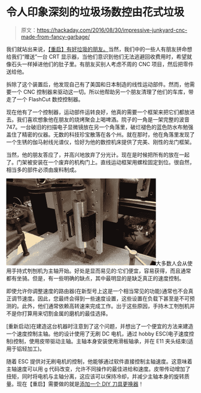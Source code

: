 # 令人印象深刻的垃圾场数控由花式垃圾

> 原文：<https://hackaday.com/2016/08/30/impressive-junkyard-cnc-made-from-fancy-garbage/>

我们就站出来说，[【重启】有好垃圾的朋友。](http://reboots.g-cipher.net/rabbot/)当然，我们中的一些人有朋友拼命想给我们“赠送”一台 CRT 显示器，当他们意识到他们无法逃避回收费用时，希望就像石头一样掉进他们的肚子里。有朋友买别人考虑不周的 CNC 项目，然后把零件送给他。

拆除了这个装置后，他发现自己有了美国和日本制造的线性运动部件。然而，他需要一个 CNC 控制器来驱动这一切。所以他帮助另一个朋友清理了他们的车库，带走了一个 FlashCut 数控控制器。

现在他有了一个控制器，运动部件运转良好，他真的需要一个框架来把它们都放进去。我们喜欢想象他在朋友的烧烤聚会上喝啤酒。院子的一角是一架完整的波音 747。一台破旧的扫描电子显微镜放在另一个角落里，破烂褪色的蓝色防水布勉强盖住了精密的仪器。无数的科技珍宝散落在各个州。就在那时，他在角落里发现了一个生锈的伽马射线光谱仪，恰好为他的数控机床提供了完美、刚性的龙门框架。

当然，他的朋友答应了，并高兴地放弃了分光计。现在是时候把所有的放在一起了。门架被安装在一个废弃的机构门上。直线运动框架用螺栓固定到位。很自然，相当多的部件必须由废料制成。

![spindletest2](img/bee9c36d69dbc15a607fc25ea21ef43d.png)大多数人会从使用手持式刳刨机为主轴开始。好处是显而易见的:它们便宜，容易获得，而且通常都有坐骑。但是，有一些明确的缺点，其中最明显的是缺乏真正的速度控制。

即使允许你调整速度的路由器(在新型号上这是一个相当常见的功能)通常也不会真正调节速度。因此，您最终会得到一些速度设置，这些设置在负载下甚至是不可预测的。此外，他们通常依赖高转速来完成工作。出于这些原因，手持木工刳刨机并不是你打算用来切割金属的磨机的最佳选择。

[重新启动]在建造这台机器时注意到了这个问题，并想出了一个便宜的方法来建造一个速度控制主轴。他的设计使用了无刷 DC 电机，通过 hobby ESC(电子速度控制)控制，使用皮带驱动主轴。主轴本身安装使用滑板轴承，并在 E11 夹头结束(适用于铝轻加工)。

随着 ESC 提供对无刷电机的控制，他能够通过软件直接控制主轴速度。这意味着主轴速度可以用 g 代码改变，允许不同操作的最佳进给和速度。皮带传动增加了扭矩，同时将电机与主轴分离，这应该可以保持冷却，并减少主轴本身的旋转质量。现在【重启】需要做的就是[添加一个 DIY 刀具更换器](https://hackaday.com/2016/06/20/hackaday-prize-entry-diy-automatic-tool-changer/)！
